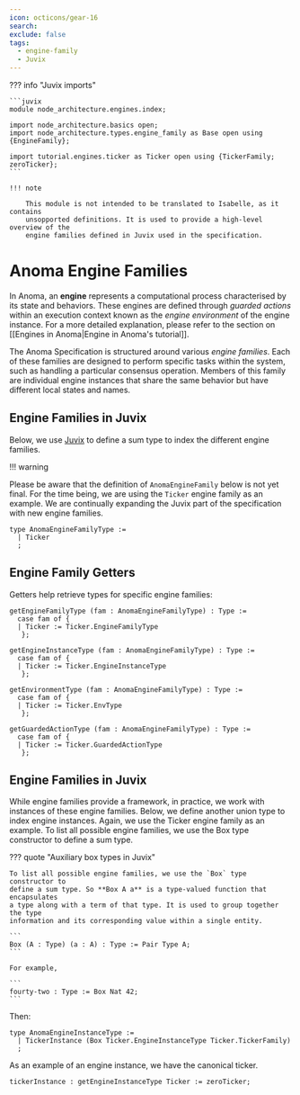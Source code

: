 ```yaml
---
icon: octicons/gear-16
search:
exclude: false
tags:
  - engine-family
  - Juvix
---
```



??? info "Juvix imports"

    ```juvix
    module node_architecture.engines.index;

    import node_architecture.basics open;
    import node_architecture.types.engine_family as Base open using {EngineFamily};

    import tutorial.engines.ticker as Ticker open using {TickerFamily; zeroTicker};
    ```

    !!! note

        This module is not intended to be translated to Isabelle, as it contains
        unsopported definitions. It is used to provide a high-level overview of the
        engine families defined in Juvix used in the specification.

# Anoma Engine Families

In Anoma, an **engine** represents a computational process characterised by its
state and behaviors. These engines are defined through _guarded actions_
within an execution context known as the _engine environment_ of the engine
instance. For a more detailed explanation, please refer to the section on
[[Engines in Anoma|Engine in Anoma's tutorial]].

The Anoma Specification is structured around various _engine families_. Each of
these families are designed to perform specific tasks within the system, such as handling
a particular consensus operation. Members of this family are individual engine
instances that share the same behavior but have different local states and
names.

## Engine Families in Juvix

Below, we use [Juvix](https://docs.juvix.org) to define a sum type to
index the different engine families.

!!! warning

  Please be aware that the definition of `AnomaEngineFamily` below is not yet final.
  For the time being, we are using the `Ticker` engine family as an example.
  We are continually expanding the Juvix part of the specification with new engine families.

```juvix
type AnomaEngineFamilyType :=
  | Ticker
  ;
```

## Engine Family Getters

Getters help retrieve types for specific engine families:

```juvix
getEngineFamilyType (fam : AnomaEngineFamilyType) : Type :=
  case fam of {
  | Ticker := Ticker.EngineFamilyType
   };
```

```juvix
getEngineInstanceType (fam : AnomaEngineFamilyType) : Type :=
  case fam of {
  | Ticker := Ticker.EngineInstanceType
   };
```

```juvix
getEnvironmentType (fam : AnomaEngineFamilyType) : Type :=
  case fam of {
  | Ticker := Ticker.EnvType
   };
```

```juvix
getGuardedActionType (fam : AnomaEngineFamilyType) : Type :=
  case fam of {
  | Ticker := Ticker.GuardedActionType
   };
```

## Engine Families in Juvix

While engine families provide a framework, in practice, we work with instances
of these engine families. Below, we define another union type to index engine
instances. Again, we use the Ticker engine family as an example. To list all
possible engine families, we use the Box type constructor to define a sum type.

??? quote "Auxiliary box types in Juvix"

    To list all possible engine families, we use the `Box` type constructor to
    define a sum type. So **Box A a** is a type-valued function that encapsulates
    a type along with a term of that type. It is used to group together the type
    information and its corresponding value within a single entity.

    ```
    Box (A : Type) (a : A) : Type := Pair Type A;
    ```

    For example,

    ```
    fourty-two : Type := Box Nat 42;
    ```

Then:

```
type AnomaEngineInstanceType :=
  | TickerInstance (Box Ticker.EngineInstanceType Ticker.TickerFamily)
  ;
```

As an example of an engine instance, we have the canonical ticker.

```
tickerInstance : getEngineInstanceType Ticker := zeroTicker;
```

